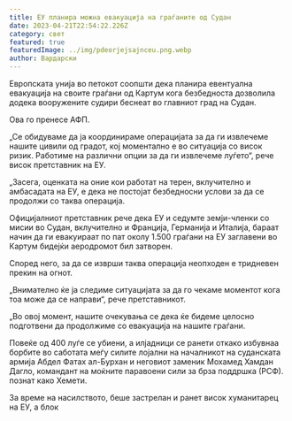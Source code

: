 ```yaml
---
title: ЕУ планира можна евакуација на граѓаните од Судан
date: 2023-04-21T22:54:22.226Z
category: свет
featured: true
featuredImage: ../img/pdeorjejsajnceu.png.webp
author: Вардарски
---
```


Европската унија во петокот соопшти дека планира евентуална евакуација на своите граѓани од Картум кога безбедноста дозволила додека вооружените судири беснеат во главниот град на Судан.

Ова го пренесе АФП.

„Се обидуваме да ја координираме операцијата за да ги извлечеме нашите цивили од градот, кој моментално е во ситуација со висок ризик. Работиме на различни опции за да ги извлечеме луѓето“, рече висок претставник на ЕУ.

„Засега, оценката на оние кои работат на терен, вклучително и амбасадата на ЕУ, е дека не постојат безбедносни услови за да се продолжи со таква операција.

Официјалниот претставник рече дека ЕУ и седумте земји-членки со мисии во Судан, вклучително и Франција, Германија и Италија, бараат начин да ги евакуираат по пат околу 1.500 граѓани на ЕУ заглавени во Картум бидејќи аеродромот бил затворен.

Според него, за да се изврши таква операција неопходен е тридневен прекин на огнот.

„Внимателно ќе ја следиме ситуацијата за да го чекаме моментот кога тоа може да се направи“, рече претставникот.

„Во овој момент, нашите очекувања се дека ќе бидеме целосно подготвени да продолжиме со евакуација на нашите граѓани.

Повеќе од 400 луѓе се убиени, а илјадници се ранети откако избувнаа борбите во саботата меѓу силите лојални на началникот на суданската армија Абдел Фатах ал-Бурхан и неговиот заменик Мохамед Хамдан Дагло, командант на моќните паравоени сили за брза поддршка (РСФ). познат како Хемети.

За време на насилството, беше застрелан и ранет висок хуманитарец на ЕУ, а блок
